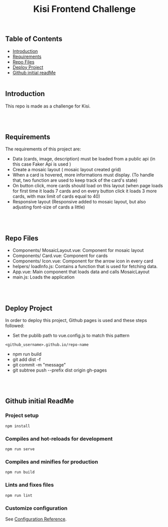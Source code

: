 
<br>
<h1 align="center"> Kisi Frontend Challenge </h1> 
<br>

## Table of Contents

- [Introduction](#introduction)
- [Requirements](#requirements)
- [Repo Files](#repo-files)
- [Deploy Project](#deploy-project)
- [Github initial readMe](#github-initial-readme)
<br><br>


## Introduction
This repo is made as a challenge for Kisi. <br>

<br><br>

## Requirements
The requirements of this project are: 
* Data (cards, image, description) must be loaded from a public api (in this case Faker Api is used )
* Create a mosaic layout ( mosaic layout created grid)
* When a card is hovered, more informations must display. (To handle that, two function are used to keep track of the card's state)
* On button click, more cards should load on this layout (when page loads for first time it loads 7 cards and on every button click it loads 3 more cards, with max limit of cards equal to 40)
* Responsive layout (Responsive added to mosaic layout, but also adjusting font-size of cards a little)

<br><br>

## Repo Files
* Components/ MosaicLayout.vue: Component for mosaic layout
* Components/ Card.vue: Component for cards
* Components/ Icon.vue: Component for the arrow icon in every card
* helpers/ loadInfo.js: Contains a function that is used for fetching data. 
* App.vue: Main component that loads data and calls MosaicLayout
* main.js: Loads the application

<br><br>

## Deploy Project 
In order to deploy this project, Github pages is used and these steps followed: <br>
* Set the publib path to vue.config.js to match this pattern 
```
<github_username>.github.io/repo-name
```
* npm run build 
* git add dist -f 
* git commit -m "message"
* git subtree push --prefix dist origin gh-pages

<br><br>

## Github initial ReadMe

### Project setup
```
npm install
```

### Compiles and hot-reloads for development
```
npm run serve
```

### Compiles and minifies for production
```
npm run build
```

### Lints and fixes files
```
npm run lint
```

### Customize configuration
See [Configuration Reference](https://cli.vuejs.org/config/).
